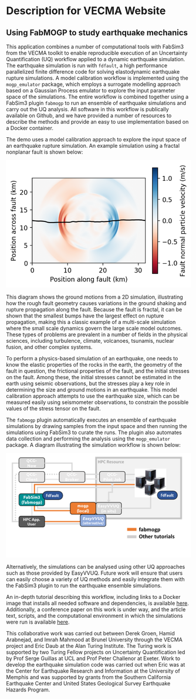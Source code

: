 # Description for VECMA Website

## Using FabMOGP to study earthquake mechanics

This application combines a number of computational tools with FabSim3 from the VECMA toolkit to enable
reproducible execution of an Uncertainty Quantification (UQ) workflow applied to a dynamic earthquake simulation.
The earthquake simulation is run with `fdfault`, a high performance parallelized finite difference code
for solving elastodynamic earthquake rupture simulations. A model calibration workflow is implemented
using the `mogp_emulator` package, which employs a surrogate modelling approach based on a Gaussian Process
emulator to explore the input parameter space of the simulations. The entire workflow is combined
together using a FabSim3 plugin `fabmogp` to run an ensemble of earthquake simulations and carry out
the UQ analysis. All software in this workflow is publically available on Github, and we have provided a
number of resources to describe the methods and provide an easy to use implementation based on a Docker
container.

The demo uses a model calibration approach to explore the input space of an earthquake rupture simulation.
An example simulation using a fractal nonplanar fault is shown below:

![earthquake](earthquake.png)

This diagram shows the ground motions from a 2D simulation, illustrating how the rough fault geometry
causes variations in the ground shaking and rupture propagation along the fault. Because the fault is
fractal, it can be shown that the smallest bumps have the largest effect on rupture propagation, making
this a classic example of a multi-scale simulation where the small scale dynamics govern the large
scale model outcomes. These types of problems are prevalent in a number of fields in the physical
sciences, including turbulence, climate, volcanoes, tsunamis, nuclear fusion, and other complex systems.

To perform a physics-based simulation of an earthquake, one needs to know the elastic properties of the rocks
in the earth, the geometry of the fault in question, the frictional properties of the fault, and the initial
stresses on the fault. Among these, the initial stresses cannot be estimated in the earth using seismic
observations, but the stresses play a key role in determining the size and ground motions in an earthquake.
This model calibration approach attempts to use the earthquake size, which can be measured easily using
seismometer observations, to constrain the possible values of the stress tensor on the fault.

The `fabmogp` plugin automatically executes an ensemble of earthquake simulations by drawing samples from
the input space and then running the simulations using FabSim3 to curate the runs. The plugin also automates
data collection and performing the analysis using the `mogp_emulator` package. A diagram illustrating the
simulation workflow is shown below:

![FabMogpMap](FabMogpMap.png)

Alternatively, the simulations can be analysed using other UQ approaches such as those provided by EasyVVUQ.
Future work will ensure that users can easily choose a variety of UQ methods and easily integrate them with
the FabSim3 plugin to run the earthquake ensemble simulations.

An in-depth tutorial describing this workflow, including links to a Docker image that installs all needed
software and dependencies, is available
[here](https://github.com/alan-turing-institute/vecma_workshop_tutorial/blob/master/Tutorial.rst).
Additionally, a conference paper on this work is under way, and the article text, scripts, and the computational
environment in which the simulations were run is available
[here](https://github.com/alan-turing-institute/fabmogp_paper).

This collaborative work was carried out between Derek Groen, Hamid Arabnejad, and Imrah Mahmood at Brunel
University through the VECMA project and Eric Daub at the Alan Turing Institute.
The Turing work is supported by two Turing Fellow projects on Uncertainty Quantification
led by Prof Serge Guillas at UCL and Prof Peter Challenor at Exeter. Work to develop the earthquake simulation
code was carried out when Eric was at the Center for Earthquake Research and Information at the University of
Memphis and was supported by grants from the Southern California Earthquake Center and United States
Geological Survey Earthquake Hazards Program.

